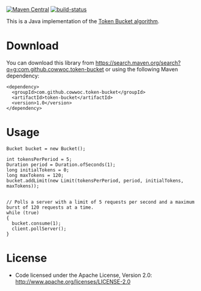 [![Maven Central](https://maven-badges.herokuapp.com/maven-central/com.github.cowwoc.token-bucket/java/badge.svg)](https://search.maven.org/search?q=g:com.github.cowwoc.token-bucket)
[![build-status](../../workflows/Build/badge.svg)](../../actions?query=workflow%3ABuild)

This is a Java implementation of the [Token Bucket algorithm](https://en.wikipedia.org/wiki/Token_bucket).

# Download

You can download this library from https://search.maven.org/search?q=g:com.github.cowwoc.token-bucket or using the following Maven dependency:
```
<dependency>
  <groupId>com.github.cowwoc.token-bucket</groupId>
  <artifactId>token-bucket</artifactId>
  <version>1.0</version>
</dependency>
```

# Usage

```
Bucket bucket = new Bucket();

int tokensPerPeriod = 5;
Duration period = Duration.ofSeconds(1);
long initialTokens = 0;
long maxTokens = 120;
bucket.addLimit(new Limit(tokensPerPeriod, period, initialTokens, maxTokens));


// Polls a server with a limit of 5 requests per second and a maximum burst of 120 requests at a time.
while (true)
{
  bucket.consume(1);
  client.pollServer();
}
```

# License

* Code licensed under the Apache License, Version 2.0: http://www.apache.org/licenses/LICENSE-2.0
